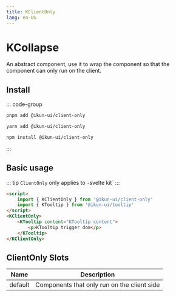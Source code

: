 ```yaml
---
title: KClientOnly
lang: en-US
---
```


# KCollapse

An abstract component, use it to wrap the component so that the component can only run on the client.

## Install

::: code-group

```bash [pnpm]
pnpm add @ikun-ui/client-only
```

```bash [yarn]
yarn add @ikun-ui/client-only
```

```bash [npm]
npm install @ikun-ui/client-only
```

:::

## Basic usage

::: tip
`ClientOnly` only applies to `·`svelte kit`
:::

```html
<script>
    import { KClientOnly } from '@ikun-ui/client-only'
    import { KTooltip } from '@ikun-ui/tooltip'
</script>
<KClientOnly>
    <KTooltip content="KTooltip content">
        <p>KTooltip trigger dom</p>
    </KTooltip>
</KClientOnly>

```

## ClientOnly Slots

| Name    | Description                           |
|---------| ------------------------------------- |
| default | Components that only run on the client side |
